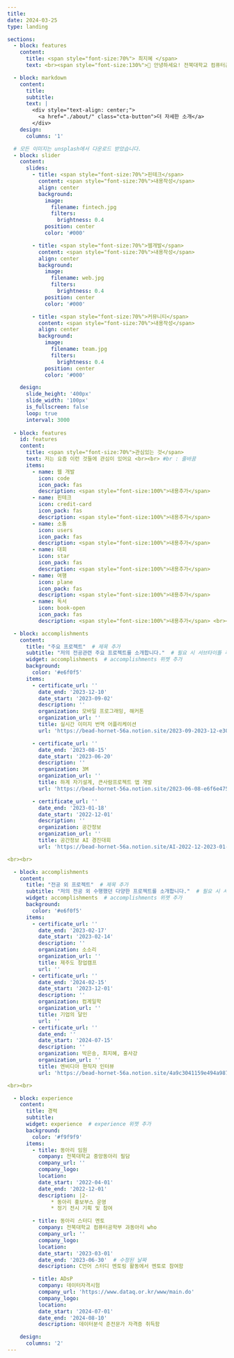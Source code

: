 ```yaml
---
title: 
date: 2024-03-25
type: landing

sections:
  - block: features
    content:
      title: <span style="font-size:70%"> 최지혜 </span>
      text: <br><span style="font-size:130%">👋 안녕하세요! 전북대학교 컴퓨터공학부에 재학중인 최지혜입니다! </span> 

  - block: markdown
    content:
      title: 
      subtitle: 
      text: |
        <div style="text-align: center;">
          <a href="./about/" class="cta-button">더 자세한 소개</a>  
        </div>
    design:
      columns: '1'

  # 모든 이미지는 unsplash에서 다운로드 받았습니다. 
  - block: slider
    content:
      slides:
        - title: <span style="font-size:70%">핀테크</span>
          content: <span style="font-size:70%">내용작성</span>
          align: center
          background:
            image:
              filename: fintech.jpg 
              filters:
                brightness: 0.4
            position: center
            color: '#000'

        - title: <span style="font-size:70%">웹개발</span>
          content: <span style="font-size:70%">내용작성</span>
          align: center
          background:
            image:
              filename: web.jpg  
              filters:
                brightness: 0.4
            position: center
            color: '#000'

        - title: <span style="font-size:70%">커뮤니티</span>
          content: <span style="font-size:70%">내용작성</span>
          align: center
          background:
            image:
              filename: team.jpg
              filters:
                brightness: 0.4
            position: center
            color: '#000'

    design:
      slide_height: '400px'
      slide_width: '100px'
      is_fullscreen: false
      loop: true
      interval: 3000
  
  - block: features
    id: features
    content:
      title: <span style="font-size:70%">관심있는 것</span>
      text: 저는 요즘 이런 것들에 관심이 있어요 <br><br> #br : 줄바꿈
      items:
        - name: 웹 개발
          icon: code
          icon_pack: fas
          description: <span style="font-size:100%">내용추가</span>
        - name: 핀테크
          icon: credit-card
          icon_pack: fas
          description: <span style="font-size:100%">내용추가</span>
        - name: 소통
          icon: users
          icon_pack: fas
          description: <span style="font-size:100%">내용추가</span>
        - name: 대회
          icon: star
          icon_pack: fas
          description: <span style="font-size:100%">내용추가</span>
        - name: 여행
          icon: plane
          icon_pack: fas
          description: <span style="font-size:100%">내용추가</span>
        - name: 독서
          icon: book-open
          icon_pack: fas
          description: <span style="font-size:100%">내용추가</span> <br><br><br><br>

  - block: accomplishments
    content:
      title: "주요 프로젝트"  # 제목 추가
      subtitle: "저의 전공관련 주요 프로젝트를 소개합니다."  # 필요 시 서브타이틀 추가
      widget: accomplishments  # accomplishments 위젯 추가
      background: 
        color: '#e6f0f5'
      items:
        - certificate_url: ''
          date_end: '2023-12-10'
          date_start: '2023-09-02'
          description: ''
          organization: 모바일 프로그래밍, 해커톤 
          organization_url: ''
          title: 실시간 이미지 번역 어플리케이션 
          url: 'https://bead-hornet-56a.notion.site/2023-09-2023-12-e30477df581246af8cf88b6ec92a901b'

        - certificate_url: ''
          date_end: '2023-08-15'
          date_start: '2023-06-20'
          description: ''
          organization: 3M
          organization_url: ''
          title: 하계 자기설계, 큰사람프로젝트 앱 개발 
          url: 'https://bead-hornet-56a.notion.site/2023-06-08-e6f6e475357f42eab892f3018fb285da?pvs=4'

        - certificate_url: ''
          date_end: '2023-01-18'
          date_start: '2022-12-01'
          description: ''
          organization: 공간정보
          organization_url: ''
          title: 공간정보 AI 경진대회
          url: 'https://bead-hornet-56a.notion.site/AI-2022-12-2023-01-40ca1cabe58248ae84ee0f1ef082bb87'

<br><br>

  - block: accomplishments
    content:
      title: "전공 외 프로젝트"  # 제목 추가
      subtitle: "저의 전공 외 수행했던 다양한 프로젝트를 소개합니다."  # 필요 시 서브타이틀 추가
      widget: accomplishments  # accomplishments 위젯 추가
      background: 
        color: '#e6f0f5'
      items:
        - certificate_url: ''
          date_end: '2023-02-17'
          date_start: '2023-02-14'
          description: ''
          organization: 소소리
          organization_url: ''
          title: 제주도 창업캠프
          url: ''
        - certificate_url: ''
          date_end: '2024-02-15'
          date_start: '2023-12-01'
          description: ''
          organization: 컴계일학
          organization_url: ''
          title: 기업의 달인
          url: ''
        - certificate_url: ''
          date_end: ''
          date_start: '2024-07-15'
          description: ''
          organization: 박은송, 최지혜, 홍사강
          organization_url: ''
          title: 엔비디아 현직자 인터뷰
          url: 'https://bead-hornet-56a.notion.site/4a9c3041159e494a98762a3d12e63b2e?pvs=4'

<br><br>

  - block: experience
    content:
      title: 경력 
      subtitle:
      widget: experience  # experience 위젯 추가
      background:
        color: '#f9f9f9'
      items:
        - title: 동아리 임원
          company: 전북대학교 중앙동아리 필담
          company_url: ''
          company_logo: 
          location: 
          date_start: '2022-04-01'
          date_end: '2022-12-01'
          description: |2-
              * 동아리 홍보부스 운영
              * 정기 전시 기획 및 참여

        - title: 동아리 스터디 멘토
          company: 전북대학교 컴퓨터공학부 과동아리 who
          company_url: ''
          company_logo: 
          location: 
          date_start: '2023-03-01'
          date_end: '2023-06-30'  # 수정된 날짜
          description: C언어 스터디 멘토링 활동에서 멘토로 참여함

        - title: ADsP
          company: 데이터자격시험
          company_url: 'https://www.dataq.or.kr/www/main.do'
          company_logo: 
          location: 
          date_start: '2024-07-01'
          date_end: '2024-08-10'
          description: 데이터분석 준전문가 자격증 취득함

    design:
      columns: '2'
---
```

